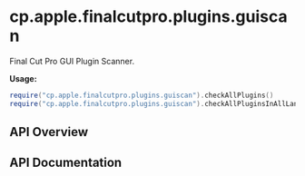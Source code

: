 # cp.apple.finalcutpro.plugins.guiscan

Final Cut Pro GUI Plugin Scanner.

 **Usage:**
```lua
require("cp.apple.finalcutpro.plugins.guiscan").checkAllPlugins()
require("cp.apple.finalcutpro.plugins.guiscan").checkAllPluginsInAllLanguages()
```

## API Overview

## API Documentation

